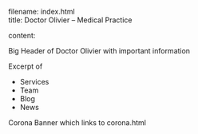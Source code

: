 filename: index.html  
title: Doctor Olivier &ndash; Medical Practice

content:
<!-- TODO -->
Big Header of Doctor Olivier with important information

Excerpt of
- Services
- Team
- Blog
- News

Corona Banner which links to corona.html